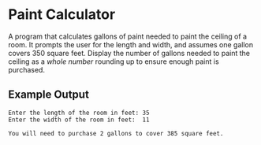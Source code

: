 # Paint Calculator

A program that calculates gallons of paint needed to paint the ceiling of a
room. It prompts the user for the length and width, and assumes one gallon covers 350 square feet.
Display the number of gallons needed to paint the ceiling as a _whole number_ rounding up to ensure
enough paint is purchased.

## Example Output

```plaintext
Enter the length of the room in feet: 35
Enter the width of the room in feet:  11

You will need to purchase 2 gallons to cover 385 square feet.
```
